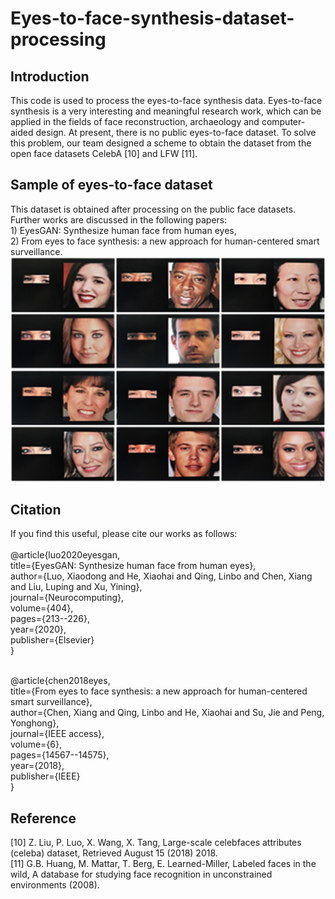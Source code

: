 # Eyes-to-face-synthesis-dataset-processing
## Introduction

This code is used to process the eyes-to-face synthesis data. Eyes-to-face synthesis is a very interesting and meaningful research work, which can be applied in the fields of face reconstruction, archaeology and computer-aided design. At present, there is no public eyes-to-face dataset. To solve this problem, our team designed a scheme to obtain the dataset from the open face datasets CelebA [10] and LFW [11].

## Sample of eyes-to-face dataset
This dataset is obtained after processing on the public face datasets. Further works are discussed in the following papers:<br> 1) EyesGAN: Synthesize human face from human eyes, <br> 2) From eyes to face synthesis: a new approach for human-centered smart surveillance. 
![Image text](https://github.com/lxdcsu/Eyes-to-face-synthesis-dataset-processing/blob/main/eyes2face.png)

## Citation

If you find this useful, please cite our works as follows:<br>
<br>@article{luo2020eyesgan,
  <br>title={EyesGAN: Synthesize human face from human eyes},
  <br>author={Luo, Xiaodong and He, Xiaohai and Qing, Linbo and Chen, Xiang and Liu, Luping and Xu, Yining},
  <br>journal={Neurocomputing},
  <br>volume={404},
  <br>pages={213--226},
  <br>year={2020},
 <br>publisher={Elsevier}
<br>}

<br>@article{chen2018eyes,
  <br>title={From eyes to face synthesis: a new approach for human-centered smart surveillance},
  <br>author={Chen, Xiang and Qing, Linbo and He, Xiaohai and Su, Jie and Peng, Yonghong},
  <br>journal={IEEE access},
  <br>volume={6},
  <br>pages={14567--14575},
  <br>year={2018},
  <br>publisher={IEEE}
<br>}
## Reference
[10] Z. Liu, P. Luo, X. Wang, X. Tang, Large-scale celebfaces attributes (celeba) dataset, Retrieved August 15 (2018) 2018.<br>
[11] G.B. Huang, M. Mattar, T. Berg, E. Learned-Miller, Labeled faces in the wild, A database for studying face recognition in unconstrained environments (2008).

